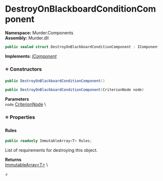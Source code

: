 # DestroyOnBlackboardConditionComponent

**Namespace:** Murder.Components \
**Assembly:** Murder.dll

```csharp
public sealed struct DestroyOnBlackboardConditionComponent : IComponent
```

**Implements:** _[IComponent](../../Bang/Components/IComponent.html)_

### ⭐ Constructors
```csharp
public DestroyOnBlackboardConditionComponent()
```

```csharp
public DestroyOnBlackboardConditionComponent(CriterionNode node)
```

**Parameters** \
`node` [CriterionNode](../../Murder/Core/Dialogs/CriterionNode.html) \

### ⭐ Properties
#### Rules
```csharp
public readonly ImmutableArray<T> Rules;
```

List of requirements for destroying this object.

**Returns** \
[ImmutableArray\<T\>](https://learn.microsoft.com/en-us/dotnet/api/System.Collections.Immutable.ImmutableArray-1?view=net-7.0) \


⚡